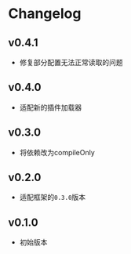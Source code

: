 # Changelog

## v0.4.1
- 修复部分配置无法正常读取的问题

## v0.4.0
- 适配新的插件加载器

## v0.3.0
- 将依赖改为compileOnly

## v0.2.0
- 适配框架的`0.3.0`版本

## v0.1.0
- 初始版本